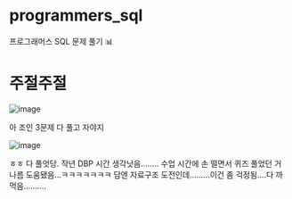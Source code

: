 # programmers_sql
프로그래머스 SQL 문제 풀기 📊


# 주절주절
![image](https://user-images.githubusercontent.com/42020919/83972038-146a2a80-a919-11ea-9775-5ab6a94c52fc.png)

아 조인 3문제 다 풀고 자야지


![image](https://user-images.githubusercontent.com/42020919/83973030-a58fd000-a91e-11ea-98f0-e8c2dbb952dd.png)

ㅎㅎ 다 풀엇당. 작년 DBP 시간 생각낫음........ 수업 시간에 손 떨면서 퀴즈 풀었던 거 나름 도움됐음...ㅋㅋㅋㅋㅋㅋㅋ 담엔 자료구조 도전인데.........이건 좀 걱정됨....다 까먹음..........
